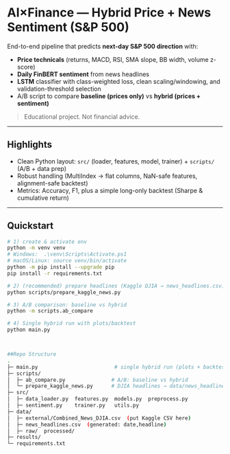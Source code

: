 # AI×Finance — Hybrid Price + News Sentiment (S&P 500)

End-to-end pipeline that predicts **next-day S&P 500 direction** with:
- **Price technicals** (returns, MACD, RSI, SMA slope, BB width, volume z-score)
- **Daily FinBERT sentiment** from news headlines
- **LSTM** classifier with class-weighted loss, clean scaling/windowing, and validation-threshold selection  
- A/B script to compare **baseline (prices only)** vs **hybrid (prices + sentiment)**

> Educational project. Not financial advice.

---

## Highlights
- Clean Python layout: `src/` (loader, features, model, trainer) + `scripts/` (A/B + data prep)
- Robust handling (MultiIndex → flat columns, NaN-safe features, alignment-safe backtest)
- Metrics: Accuracy, F1, plus a simple long-only backtest (Sharpe & cumulative return)

---

## Quickstart

```bash
# 1) create & activate env
python -m venv venv
# Windows:  .\venv\Scripts\Activate.ps1
# macOS/Linux: source venv/bin/activate
python -m pip install --upgrade pip
pip install -r requirements.txt

# 2) (recommended) prepare headlines (Kaggle DJIA → news_headlines.csv)
python scripts/prepare_kaggle_news.py

# 3) A/B comparison: baseline vs hybrid
python -m scripts.ab_compare

# 4) Single hybrid run with plots/backtest
python main.py



##Repo Structure
.
├─ main.py                         # single hybrid run (plots + backtest)
├─ scripts/
│  ├─ ab_compare.py               # A/B: baseline vs hybrid
│  └─ prepare_kaggle_news.py      # DJIA headlines → data/news_headlines.csv
├─ src/
│  ├─ data_loader.py  features.py  models.py  preprocess.py
│  ├─ sentiment.py    trainer.py   utils.py
├─ data/
│  ├─ external/Combined_News_DJIA.csv  (put Kaggle CSV here)
│  ├─ news_headlines.csv  (generated: date,headline)
│  ├─ raw/  processed/
├─ results/
└─ requirements.txt


